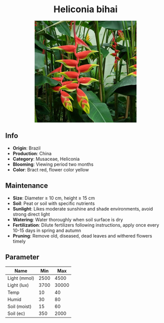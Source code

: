 <h1 align='center'>Heliconia bihai</h1>
<p align="center">
    <img 
        align='center'
        width='320'
        src="../images/heliconia bihai.png" 
        alt='Heliconia bihai' />
</p>

## Info

 - **Origin**: Brazil
 - **Production**: China
 - **Category**: Musaceae, Heliconia
 - **Blooming**: Viewing period two months
 - **Color**: Bract red, flower color yellow

## Maintenance

 - **Size**: Diameter ≥ 10 cm, height ≥ 15 cm
 - **Soil**: Peat or soil with specific nutrients
 - **Sunlight**: Likes moderate sunshine and shade environments, avoid strong direct light
 - **Watering**: Water thoroughly when soil surface is dry
 - **Fertilization**: Dilute fertilizers following instructions,  apply once every 10-15 days in spring and autumn
 - **Pruning**: Remove old, diseased, dead leaves and withered flowers timely

## Parameter

| Name         | Min  | Max   |
|--------------|------|-------|
| Light (mmol) | 2500 | 4500  |
| Light (lux)  | 3700 | 30000 |
| Temp         | 10    | 40    |
| Humid        | 30   | 80    |
| Soil (moist) | 15   | 60    |
| Soil (ec)    | 350  | 2000  |